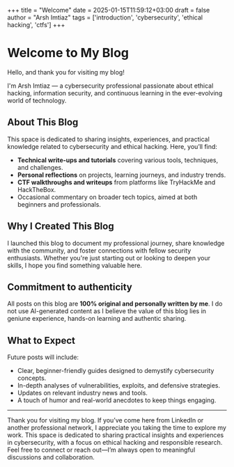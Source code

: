 +++
title = "Welcome"
date = 2025-01-15T11:59:12+03:00
draft = false
author = "Arsh Imtiaz"
tags = ['introduction', 'cybersecurity', 'ethical hacking', 'ctfs']
+++

# Welcome to My Blog

Hello, and thank you for visiting my blog!

I'm Arsh Imtiaz — a cybersecurity professional passionate about ethical hacking, information security, and continuous learning in the ever-evolving world of technology.

## About This Blog

This space is dedicated to sharing insights, experiences, and practical knowledge related to cybersecurity and ethical hacking. Here, you’ll find:

- **Technical write-ups and tutorials** covering various tools, techniques, and challenges.
- **Personal reflections** on projects, learning journeys, and industry trends.
- **CTF walkthroughs and writeups** from platforms like TryHackMe and HackTheBox.
- Occasional commentary on broader tech topics, aimed at both beginners and professionals.

## Why I Created This Blog

I launched this blog to document my professional journey, share knowledge with the community, and foster connections with fellow security enthusiasts. Whether you're just starting out or looking to deepen your skills, I hope you find something valuable here.

## Commitment to authenticity

All posts on this blog are **100% original and personally written by me**. I do not use AI-generated content as I believe the value of this blog lies in geniune experience, hands-on learning and authentic sharing.

## What to Expect

Future posts will include:

- Clear, beginner-friendly guides designed to demystify cybersecurity concepts.
- In-depth analyses of vulnerabilities, exploits, and defensive strategies.
- Updates on relevant industry news and tools.
- A touch of humor and real-world anecdotes to keep things engaging.

---

Thank you for visiting my blog. If you’ve come here from LinkedIn or another professional network, I appreciate you taking the time to explore my work. This space is dedicated to sharing practical insights and experiences in cybersecurity, with a focus on ethical hacking and responsible research. Feel free to connect or reach out—I’m always open to meaningful discussions and collaboration.

